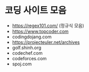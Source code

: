 # 코딩 사이트 모음
- https://regex101.com/ (정규식 모음)
- https://www.topcoder.com
- codingdojang.com
- https://projecteuler.net/archives
- golf.shinh.org
- codechef.com
- codeforces.com
- spoj.com
